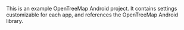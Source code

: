 This is an example OpenTreeMap Android project.  It contains settings
customizable for each app, and references the OpenTreeMap Android library.
